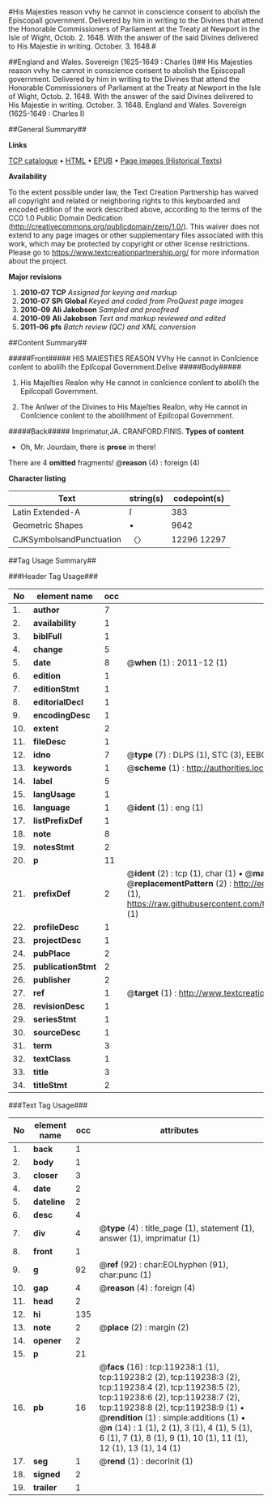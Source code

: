 #His Majesties reason vvhy he cannot in conscience consent to abolish the Episcopall government. Delivered by him in writing to the Divines that attend the Honorable Commissioners of Parliament at the Treaty at Newport in the Isle of Wight, Octob. 2. 1648. With the answer of the said Divines delivered to His Majestie in writing. October. 3. 1648.#

##England and Wales. Sovereign (1625-1649 : Charles I)##
His Majesties reason vvhy he cannot in conscience consent to abolish the Episcopall government. Delivered by him in writing to the Divines that attend the Honorable Commissioners of Parliament at the Treaty at Newport in the Isle of Wight, Octob. 2. 1648. With the answer of the said Divines delivered to His Majestie in writing. October. 3. 1648.
England and Wales. Sovereign (1625-1649 : Charles I)

##General Summary##

**Links**

[TCP catalogue](http://www.ota.ox.ac.uk/tcp/)  • 
[HTML](http://tei.it.ox.ac.uk/tcp/Texts-HTML/free/A79/A79057.html)  • 
[EPUB](http://tei.it.ox.ac.uk/tcp/Texts-EPUB/free/A79/A79057.epub) • 
[Page images (Historical Texts)](https://historicaltexts.jisc.ac.uk/eebo-99866949e)

**Availability**

To the extent possible under law, the Text Creation Partnership has waived all copyright and related or neighboring rights to this keyboarded and encoded edition of the work described above, according to the terms of the CC0 1.0 Public Domain Dedication (http://creativecommons.org/publicdomain/zero/1.0/). This waiver does not extend to any page images or other supplementary files associated with this work, which may be protected by copyright or other license restrictions. Please go to https://www.textcreationpartnership.org/ for more information about the project.

**Major revisions**

1. __2010-07__ __TCP__ *Assigned for keying and markup*
1. __2010-07__ __SPi Global__ *Keyed and coded from ProQuest page images*
1. __2010-09__ __Ali Jakobson__ *Sampled and proofread*
1. __2010-09__ __Ali Jakobson__ *Text and markup reviewed and edited*
1. __2011-06__ __pfs__ *Batch review (QC) and XML conversion*

##Content Summary##

#####Front#####
HIS MAIESTIES REASON VVhy He cannot in Conſcience conſent to aboliſh the Epiſcopal Government.Delive
#####Body#####

1. His Majeſties Reaſon why He cannot in conſcience conſent to aboliſh the Epiſcopall Government.

1. The Anſwer of the Divines to His Majeſties Reaſon, why He cannot in Conſcience conſent to the aboliſhment of Epiſcopal Government.

#####Back#####
Imprimatur,JA. CRANFORD.FINIS.
**Types of content**

  * Oh, Mr. Jourdain, there is **prose** in there!

There are 4 **omitted** fragments! 
 @__reason__ (4) : foreign (4)

**Character listing**


|Text|string(s)|codepoint(s)|
|---|---|---|
|Latin Extended-A|ſ|383|
|Geometric Shapes|▪|9642|
|CJKSymbolsandPunctuation|〈〉|12296 12297|

##Tag Usage Summary##

###Header Tag Usage###

|No|element name|occ|attributes|
|---|---|---|---|
|1.|__author__|7||
|2.|__availability__|1||
|3.|__biblFull__|1||
|4.|__change__|5||
|5.|__date__|8| @__when__ (1) : 2011-12 (1)|
|6.|__edition__|1||
|7.|__editionStmt__|1||
|8.|__editorialDecl__|1||
|9.|__encodingDesc__|1||
|10.|__extent__|2||
|11.|__fileDesc__|1||
|12.|__idno__|7| @__type__ (7) : DLPS (1), STC (3), EEBO-CITATION (1), PROQUEST (1), VID (1)|
|13.|__keywords__|1| @__scheme__ (1) : http://authorities.loc.gov/ (1)|
|14.|__label__|5||
|15.|__langUsage__|1||
|16.|__language__|1| @__ident__ (1) : eng (1)|
|17.|__listPrefixDef__|1||
|18.|__note__|8||
|19.|__notesStmt__|2||
|20.|__p__|11||
|21.|__prefixDef__|2| @__ident__ (2) : tcp (1), char (1)  •  @__matchPattern__ (2) : ([0-9\-]+):([0-9IVX]+) (1), (.+) (1)  •  @__replacementPattern__ (2) : http://eebo.chadwyck.com/downloadtiff?vid=$1&page=$2 (1), https://raw.githubusercontent.com/textcreationpartnership/Texts/master/tcpchars.xml#$1 (1)|
|22.|__profileDesc__|1||
|23.|__projectDesc__|1||
|24.|__pubPlace__|2||
|25.|__publicationStmt__|2||
|26.|__publisher__|2||
|27.|__ref__|1| @__target__ (1) : http://www.textcreationpartnership.org/docs/. (1)|
|28.|__revisionDesc__|1||
|29.|__seriesStmt__|1||
|30.|__sourceDesc__|1||
|31.|__term__|3||
|32.|__textClass__|1||
|33.|__title__|3||
|34.|__titleStmt__|2||


###Text Tag Usage###

|No|element name|occ|attributes|
|---|---|---|---|
|1.|__back__|1||
|2.|__body__|1||
|3.|__closer__|3||
|4.|__date__|2||
|5.|__dateline__|2||
|6.|__desc__|4||
|7.|__div__|4| @__type__ (4) : title_page (1), statement (1), answer (1), imprimatur (1)|
|8.|__front__|1||
|9.|__g__|92| @__ref__ (92) : char:EOLhyphen (91), char:punc (1)|
|10.|__gap__|4| @__reason__ (4) : foreign (4)|
|11.|__head__|2||
|12.|__hi__|135||
|13.|__note__|2| @__place__ (2) : margin (2)|
|14.|__opener__|2||
|15.|__p__|21||
|16.|__pb__|16| @__facs__ (16) : tcp:119238:1 (1), tcp:119238:2 (2), tcp:119238:3 (2), tcp:119238:4 (2), tcp:119238:5 (2), tcp:119238:6 (2), tcp:119238:7 (2), tcp:119238:8 (2), tcp:119238:9 (1)  •  @__rendition__ (1) : simple:additions (1)  •  @__n__ (14) : 1 (1), 2 (1), 3 (1), 4 (1), 5 (1), 6 (1), 7 (1), 8 (1), 9 (1), 10 (1), 11 (1), 12 (1), 13 (1), 14 (1)|
|17.|__seg__|1| @__rend__ (1) : decorInit (1)|
|18.|__signed__|2||
|19.|__trailer__|1||
